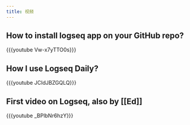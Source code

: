 ```yaml
---
title: 视频
---
```


## How to install logseq app on your GitHub repo?
{{{youtube Vw-x7yTTO0s}}}
## How I use Logseq Daily?
{{{youtube JCIdJBZGQLQ}}}
## First video on Logseq, also by [[Ed]]
{{{youtube _BPlbNr6hzY}}}